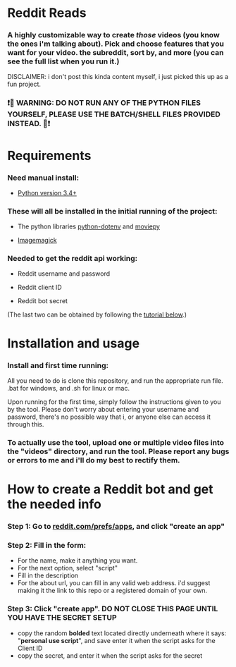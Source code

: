 # Reddit Reads
### A highly customizable way to create *those* videos (you know the ones i'm talking about). Pick and choose features that you want for your video. the subreddit, sort by, and more (you can see the full list when you run it.)

DISCLAIMER: i don't post this kinda content myself, i just picked this up as a fun project.

### ❗🚨 WARNING: DO NOT RUN ANY OF THE PYTHON FILES YOURSELF, PLEASE USE THE BATCH/SHELL FILES PROVIDED INSTEAD. 🚨❗ 

# Requirements

### Need manual install:
- [Python version 3.4+](https://www.python.org/downloads/)

### These will all be installed in the initial running of the project:
- The python libraries [python-dotenv](https://pypi.org/project/python-dotenv/) and [moviepy](https://pypi.org/project/moviepy/)

- [Imagemagick](https://imagemagick.org/)

### Needed to get the reddit api working:
- Reddit username and password

- Reddit client ID

- Reddit bot secret

(The last two can be obtained by following the [tutorial below](#how-to-create-a-reddit-bot-and-get-the-needed-info).)

# Installation and usage

### Install and first time running:
All you need to do is clone this repository, and run the appropriate run file. .bat for windows, and .sh for linux or mac.

Upon running for the first time, simply follow the instructions given to you by the tool. Please don't worry about entering your username and password, there's no possible way that i, or anyone else can access it through this.

### To actually use the tool, upload one or multiple video files into the "videos" directory, and run the tool. Please report any bugs or errors to me and i'll do my best to rectify them.

# How to create a Reddit bot and get the needed info

### Step 1: Go to [reddit.com/prefs/apps](https://www.reddit.com/prefs/apps), and click "create an app"
### Step 2: Fill in the form:
- For the name, make it anything you want.
- For the next option, select "script"
- Fill in the description
- For the about url, you can fill in any valid web address. i'd suggest making it the link to this repo or a registered domain of your own.
### Step 3: Click "create app". DO NOT CLOSE THIS PAGE UNTIL YOU HAVE THE SECRET SETUP
- copy the random **bolded** text located directly underneath where it says: "**personal use script**", and save enter it when the script asks for the Client ID
- copy the secret, and enter it when the script asks for the secret